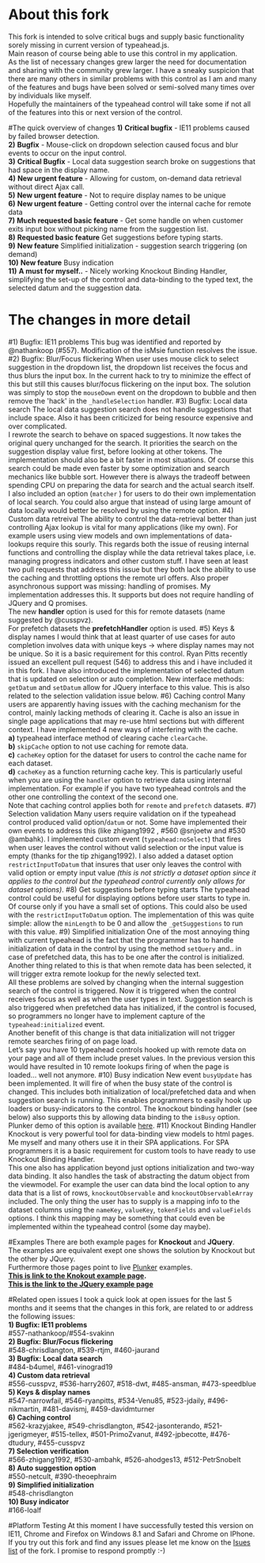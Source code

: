About this fork
====
This fork is intended to solve critical bugs and supply basic functionality sorely missing in current version of typeahead.js.  
Main reason of course being able to use this control in my application.  
As the list of necessary changes grew larger the need for documentation and sharing with the community grew larger. I have a sneaky suspicion that there are many others in similar problems with this control as I am and many of the features and bugs have been solved or semi-solved many times over by individuals like myself.  
Hopefully the maintainers of the typeahead control will take some if not all of the features into this or next version of the control.

#The quick overview of changes
**1)** **Critical bugfix** - IE11 problems caused by failed browser detection.  
**2)** **Bugfix** - Mouse-click on dropdown selection caused focus and blur events to occur on the input control.  
**3)** **Critical Bugfix** - Local data suggestion search broke on suggestions that had space in the display name.  
**4)** **New urgent feature** - Allowing for custom, on-demand data retrieval without direct Ajax call.  
**5)** **New urgent feature** - Not to require display names to be unique  
**6)** **New urgent feature** - Getting control over the internal cache for remote data  
**7)** **Much requested basic feature** - Get some handle on when customer exits input box without picking name from the suggestion list.  
**8)** **Requested basic feature** Get suggestions before typing starts.  
**9)** **New feature** Simplified initialization - suggestion search triggering (on demand)   
**10)** **New feature** Busy indication    
**11)**  **A must for myself..** - Nicely working Knockout Binding Handler, simplifying the set-up of the control and data-binding to the typed text, the selected datum and the suggestion data.

The changes in more detail
====
#1) Bugfix: IE11 problems
This bug was identified and reported by @nathankoop (#557).  Modification of the isMsie function resolves the issue.
#2) Bugfix: Blur/Focus flickering
When user uses mouse click to select suggestion in the dropdown list, the dropdown list receives the focus and thus blurs the input box.  In the current hack to try to minimize the effect of this but still this causes blur/focus flickering on the input box.  The solution was simply to stop the `mouseDown` event on the dropdown to bubble and then remove the 'hack' in the `_handleSelection` handler.
#3) Bugfix: Local data search
The local data suggestion search does not handle suggestions that include space.  Also it has been criticized for being resource expensive and over complicated.  
I rewrote the search to behave on spaced suggestions.  It now takes the original query unchanged for the search.  It priorities the search on the suggestion display value first, before looking at other tokens.  The implementation should also be a bit faster in most situations.  Of course this search could be made even faster by some optimization and search mechanics like bubble sort.  However there is always the tradeoff between spending CPU on preparing the data for search and the actual search itself.   I also included an option (`matcher` ) for users to do their own implementation of local search.
You could also argue that instead of using large amount of data locally would better be resolved by using the remote option.
#4) Custom data retreival
The ability to control the data-retrieval better than just controlling Ajax lookup is vital for many applications (like my own).  For example users using view models and own implementations of data-lookups require this sourly.  This regards both the issue of reusing internal functions and controlling the display while the data retrieval takes place, i.e. managing progress indicators and other custom stuff. 
I have seen at least two pull requests that address this issue but they both lack the ability to use the caching and throttling options the remote url offers.  Also proper asynchronous support was missing: handling of promises.
My implementation addresses this.  It supports but does not require handling of JQuery and Q promises.   
The new **handler** option is used for this for remote datasets (name suggested by @cusspvz).   
For prefetch datasets the **prefetchHandler** option is used.
#5) Keys & display names
I would think that at least quarter of use cases for auto completion involves data with unique keys -> where display names may not be unique.  So it is a basic requirement for this control.  Ryan Pitts recently issued an excellent pull request (546) to address this and i have included it in this fork.  I have also introduced the implementation of selected datum that is updated on selection or auto completion.  New interface methods: `getDatum` and `setDatum` allow for JQuery interface to this value.  This is also related to the selection validation issue below.
#6) Caching control
Many users are apparently having issues with the caching mechanism for the control, mainly lacking methods of clearing it.  Cache is also an issue in single page applications that may re-use html sections but with different context.
I have implemented 4 new ways of interfering with the cache.    
**a)** typeahead interface method of clearing cache `clearCache`.  
**b)** `skipCache` option to not use caching for remote data.  
**c)** `cacheKey` option for the dataset for users to control the cache name for each dataset.  
**d)** `cacheKey` as a function returning cache key.  This is particularly useful when you are using the `handler` option to retrieve data using internal implementation.  For example if you have two typeahead controls and the other one controlling the context of the second one.  
Note that caching control applies both for `remote` and `prefetch` datasets.
#7) Selection validation
Many users require validation on if the typeahead control produced valid option/`datum` or not.  Some have implemented their own events to address this (like  zhigang1992 , #560 @snjoetw and #530 @ambahk).  I implemented custom event (`typeahead:noSelect`) that fires when user leaves the control without valid selection or the input value is empty (thanks for the tip zhigang1992).  I also added a dataset option `restrictInputToDatum` that insures that user only leaves the control with valid option or empty input value *(this is not strictly a dataset option since it applies to the control but the typeahead control currently only allows for dataset options)*.
#8) Get suggestions before typing starts
The typeahead control could be useful for displaying options before user starts to type in.  Of course only if you have a small set of options.  This could also be used with the `restrictInputToDatum` option.  The implementation of this was quite simple: allow the `minLength` to be 0 and allow the `_getSuggestions` to run with this value.
#9) Simplified initialization
One of the most annoying thing with current typeahead is the fact that the programmer has to handle initialization of data in the control by using the method `setQuery` and.. in case of prefetched data, this has to be one after the control is initialized.   
Another thing related to this is that when remote data has been selected, it will trigger extra remote lookup for the newly selected text.  
All these problems are solved by changing when the internal suggestion search of the control is triggered.  Now it is triggered when the control receives focus as well as when the user types in text.  Suggestion search is also triggered when prefetched data has initialized, if the control is focused, so programmers no longer have to implement capture of the `typeahead:initialized` event.  
Another benefit of this change is that data initialization will not trigger remote searches firing of on page load.   
Let’s say you have 10 typeahead controls hooked up with remote data on your page and all of them include preset values.  In the previous version this would have resulted in 10 remote lookups firing of when the page is loaded... well not anymore.
#10) Busy indication
New event `busyUpdate` has been implemented.  It will fire of when the busy state of the control is changed.  This includes both initialization of local/prefetched data and when suggestion search is running.  This enables programmers to easily hook up loaders or busy-indicators to the control.  The knockout binding handler (see below) also supports this by allowing data binding to the `isBusy` option.  
Plunker demo of this option is available [here](http://plnkr.co/edit/56nDoL?p=preview).
#11) Knockout Binding Handler
Knockout is very powerful tool for data-binding view models to html pages.  Me myself and many others use it in their SPA applications.  For SPA programmers it is a basic requirement for custom tools to have ready to use Knockout Binding Handler.  
This one also has application beyond just options initialization and two-way data binding. It also handles the task of abstracting the datum object from the viewmodel.  For example the user can data bind the local option to any data that is a list of rows, `knockoutObservable` and `knockoutObservableArray`  included.  The only thing the user has to supply is a mapping info to the dataset columns using the `nameKey`, `valueKey`, `tokenFields` and `valueFields` options.  I think this mapping may be something that could even be implemented within the typeahead control (some day maybe).  

#Examples
There are both example pages for **Knockout** and **JQuery**.  
The examples are equivalent exept one shows the solution by Knockout but the other by JQuery.  
Furthermore those pages point to live [Plunker](http://plnkr.co/edit/QaRp2m?p=preview) examples.   
**[This is link to the Knokout example page](Knockout.md).**  
**[This is the link to the JQuery example page](Examples.md)**  

#Related open issues
I took a quick look at open issues for the last 5 months and it seems that the changes in this fork, are related to or address the following issues:  
**1) Bugfix: IE11 problems**  
 \#557-nathankoop/#554-svakinn  
**2) Bugfix: Blur/Focus flickering**  
\#548-chrisdlangton, #539-rtjm, #460-jaurand  
**3) Bugfix: Local data search**  
\#484-b4umel, #461-vinograd19   
**4) Custom data retrieval**  
\#556-cusspvz, #536-harry2607, #518-dwt, #485-ansman, #473-speedblue    
**5) Keys & display names**  
\#547-narrowfail, #546-ryanpitts, #534-Venu85, #523-jdaily, #496-nikmartin, #481-davismj, #459-davidmturner  
**6) Caching control**  
\#562-krazyjakee, #549-chrisdlangton, #542-jasonterando, #521-jgerigmeyer, #515-tellex, #501-PrimoZvanut,  #492-jpbecotte, #476-dtudury, #455-cusspvz  
**7) Selection verification**  
\#566-zhigang1992, #530-ambahk, #526-ahodges13, #512-PetrSnobelt  
**8) Auto suggestion option**  
\#550-netcult, #390-theoephraim  
**9) Simplified initialization**   
\#548-chrisdlangton  
**10) Busy indicator**  
\#166-loalf

#Platform Testing
At this moment I have successfully tested this version on IE11, Chrome and Firefox on Windows 8.1  and Safari and Chrome on IPhone.  
If you try out this fork and find any issues please let me know on the [Isues list](https://github.com/Svakinn/typeahead.js/issues) of the fork.  I promise to respond promptly :-)
